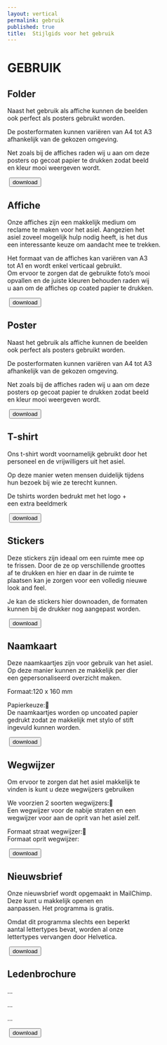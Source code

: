 ```yaml
---
layout: vertical
permalink: gebruik
published: true
title:  Stijlgids voor het gebruik
---
```


<h1>GEBRUIK</h1>

<h2>Folder</h2>
<p>Naast het gebruik als affiche kunnen de beelden<br> ook perfect als posters gebruikt worden. </p>
<p>De posterformaten kunnen variëren van A4 tot A3<br> afhankelijk van de gekozen omgeving. </p>
<p>Net zoals bij de affiches raden wij u aan om deze<br> posters op gecoat papier te drukken zodat beeld<br> en kleur mooi weergeven wordt.</p>
<img>
<button type="button">download</button>

<h2>Affiche</h2>
<p>Onze affiches zijn een makkelijk medium om<br> reclame te maken voor het asiel. Aangezien het<br> asiel zoveel mogelijk hulp nodig heeft, is het dus<br> een interessante keuze om aandacht mee te trekken.</p>
<p>Het formaat van de affiches kan variëren van A3<br> tot A1 en wordt enkel verticaal gebruikt.<br>Om ervoor te zorgen dat de gebruikte foto’s mooi<br> opvallen en de juiste kleuren behouden raden wij<br> u aan om de affiches op coated papier te drukken. </p>
<img>
<button type="button">download</button>

<h2>Poster</h2>
<p>Naast het gebruik als affiche kunnen de beelden<br> ook perfect als posters gebruikt worden. </p>
<p>De posterformaten kunnen variëren van A4 tot A3<br> afhankelijk van de gekozen omgeving. </p>
<p>Net zoals bij de affiches raden wij u aan om deze<br> posters op gecoat papier te drukken zodat beeld<br> en kleur mooi weergeven wordt. </p>
<img>
<button type="button">download</button>

<h2>T-shirt</h2>
<p>Ons t-shirt wordt voornamelijk gebruikt door het<br> personeel en de vrijwilligers uit het asiel. </p>
<p>Op deze manier weten mensen duidelijk tijdens<br> hun bezoek bij wie ze terecht kunnen.</p>
<p>De tshirts worden bedrukt met het logo + <br>een extra beeldmerk</p>
<img>
<button type="button">download</button>

<h2>Stickers</h2>
<p>Deze stickers zijn ideaal om een ruimte mee op<br> te frissen. Door de ze op verschillende groottes<br> af te drukken en hier en daar in de ruimte te<br> plaatsen kan je zorgen voor een volledig nieuwe<br> look and feel. </p>
<p>Je kan de stickers hier downoaden, de formaten<br> kunnen bij de drukker nog aangepast worden. </p>
<img>
<button type="button">download</button>

<h2>Naamkaart</h2>
<p>Deze naamkaartjes zijn voor gebruik van het asiel.<br> Op deze manier kunnen ze makkelijk per dier<br> een gepersonaliseerd overzicht maken. </p>
<p>Formaat:120 x 160 mm</p>
<p>Papierkeuze:<br>De naamkaartjes worden op uncoated papier<br> gedrukt zodat ze makkelijk met stylo of stift<br> ingevuld kunnen worden.</p>
<img>
<button type="button">download</button>

<h2>Wegwijzer</h2>
<p>Om ervoor te zorgen dat het asiel makkelijk te<br> vinden is kunt u deze wegwijzers gebruiken</p>
<p>We voorzien 2 soorten wegwijzers:<br>Een wegwijzer voor de nabije straten en een <br> wegwijzer voor aan de oprit van het asiel zelf.</p>
<p>Formaat straat wegwijzer:<br>Formaat oprit wegwijzer:</p>
<img>
<button type="button">download</button>

<h2>Nieuwsbrief</h2>
<p>Onze nieuwsbrief wordt opgemaakt in MailChimp.<br> Deze kunt u makkelijk openen en<br> aanpassen. Het programma is gratis. </p>
<p>Omdat dit programma slechts een beperkt<br> aantal lettertypes bevat, worden al onze<br> lettertypes vervangen door Helvetica.</p>
<img>
<button type="button">download</button>

<h2>Ledenbrochure</h2>
<p>...</p>
<p>...</p>
<p>...</p>
<img>
<button type="button">download</button>






